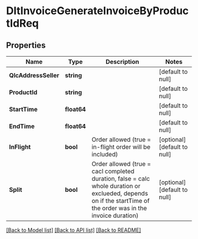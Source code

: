 # DltInvoiceGenerateInvoiceByProductIdReq

## Properties
Name | Type | Description | Notes
------------ | ------------- | ------------- | -------------
**QlcAddressSeller** | **string** |  | [default to null]
**ProductId** | **string** |  | [default to null]
**StartTime** | **float64** |  | [default to null]
**EndTime** | **float64** |  | [default to null]
**InFlight** | **bool** | Order allowed (true &#x3D; in-flight order will be included) | [optional] [default to null]
**Split** | **bool** | Order allowed (true &#x3D; cacl completed duration, false &#x3D; calc whole duration or exclueded, depends on if the startTime of the order was in the invoice duration) | [optional] [default to null]

[[Back to Model list]](../README.md#documentation-for-models) [[Back to API list]](../README.md#documentation-for-api-endpoints) [[Back to README]](../README.md)

